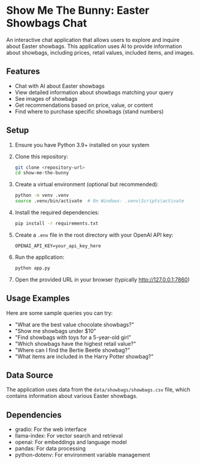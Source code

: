 # Show Me The Bunny: Easter Showbags Chat

An interactive chat application that allows users to explore and inquire about Easter showbags. This application uses AI to provide information about showbags, including prices, retail values, included items, and images.

## Features

- Chat with AI about Easter showbags
- View detailed information about showbags matching your query
- See images of showbags
- Get recommendations based on price, value, or content
- Find where to purchase specific showbags (stand numbers)

## Setup

1. Ensure you have Python 3.9+ installed on your system

2. Clone this repository:
   ```bash
   git clone <repository-url>
   cd show-me-the-bunny
   ```

3. Create a virtual environment (optional but recommended):
   ```bash
   python -m venv .venv
   source .venv/bin/activate  # On Windows: .venv\Scripts\activate
   ```

4. Install the required dependencies:
   ```bash
   pip install -r requirements.txt
   ```

5. Create a `.env` file in the root directory with your OpenAI API key:
   ```
   OPENAI_API_KEY=your_api_key_here
   ```

6. Run the application:
   ```bash
   python app.py
   ```

7. Open the provided URL in your browser (typically http://127.0.0.1:7860)

## Usage Examples

Here are some sample queries you can try:

- "What are the best value chocolate showbags?"
- "Show me showbags under $10"
- "Find showbags with toys for a 5-year-old girl"
- "Which showbags have the highest retail value?"
- "Where can I find the Bertie Beetle showbag?"
- "What items are included in the Harry Potter showbag?"

## Data Source

The application uses data from the `data/showbags/showbags.csv` file, which contains information about various Easter showbags.

## Dependencies

- gradio: For the web interface
- llama-index: For vector search and retrieval
- openai: For embeddings and language model
- pandas: For data processing
- python-dotenv: For environment variable management
